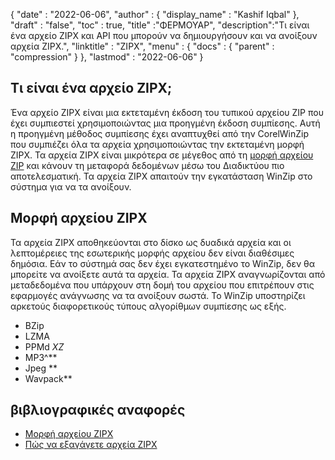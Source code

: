 {
  "date" : "2022-06-06",
  "author" : {
    "display_name" : "Kashif Iqbal"
},
  "draft" : "false",
  "toc" : true,
  "title" :"ΦΕΡΜΟΥΑΡ",
  "description":"Τι είναι ένα αρχείο ZIPX και API που μπορούν να δημιουργήσουν και να ανοίξουν αρχεία ZIPX.",
  "linktitle" : "ZIPX",
  "menu" : {
    "docs" : {
      "parent" : "compression"
}
},
  "lastmod" : "2022-06-06"
}

## Τι είναι ένα αρχείο ZIPX;

Ένα αρχείο ZIPX είναι μια εκτεταμένη έκδοση του τυπικού αρχείου ZIP που έχει συμπιεστεί χρησιμοποιώντας μια προηγμένη έκδοση συμπίεσης. Αυτή η προηγμένη μέθοδος συμπίεσης έχει αναπτυχθεί από την CorelWinZip που συμπιέζει όλα τα αρχεία χρησιμοποιώντας την εκτεταμένη μορφή ZIPX. Τα αρχεία ZIPX είναι μικρότερα σε μέγεθος από τη [μορφή αρχείου ZIP](/el/compression/zip/) και κάνουν τη μεταφορά δεδομένων μέσω του Διαδικτύου πιο αποτελεσματική. Τα αρχεία ZIPX απαιτούν την εγκατάσταση WinZip στο σύστημα για να τα ανοίξουν.

## Μορφή αρχείου ZIPX

Τα αρχεία ZIPX αποθηκεύονται στο δίσκο ως δυαδικά αρχεία και οι λεπτομέρειες της εσωτερικής μορφής αρχείου δεν είναι διαθέσιμες δημόσια. Εάν το σύστημά σας δεν έχει εγκατεστημένο το WinZip, δεν θα μπορείτε να ανοίξετε αυτά τα αρχεία. Τα αρχεία ZIPX αναγνωρίζονται από μεταδεδομένα που υπάρχουν στη δομή του αρχείου που επιτρέπουν στις εφαρμογές ανάγνωσης να τα ανοίξουν σωστά. Το WinZip υποστηρίζει αρκετούς διαφορετικούς τύπους αλγορίθμων συμπίεσης ως εξής.

* BZip
* LZMA
* PPMd
*XZ*
* MP3^**
* Jpeg **
* Wavpack**

## βιβλιογραφικές αναφορές

* [Μορφή αρχείου ZIPX](https://kb.corel.com/en/125951)
* [Πώς να εξαγάγετε αρχεία ZIPX](https://answers.microsoft.com/en-us/windows/forum/all/i-want-to-extract-zipx-files/32827ca4-ceec-4faf-93d9-d9ecffb1fb41)

